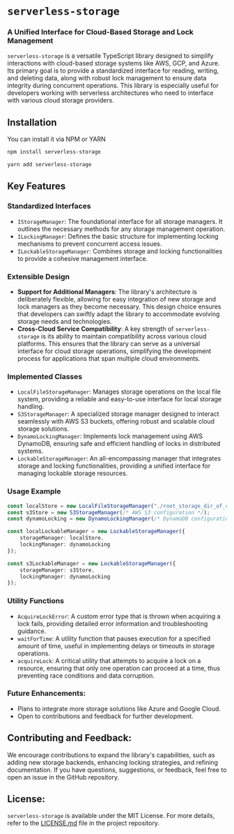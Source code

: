 # `serverless-storage`
### A Unified Interface for Cloud-Based Storage and Lock Management

`serverless-storage` is a versatile TypeScript library designed to simplify interactions with cloud-based storage systems like AWS, GCP, and Azure. Its primary goal is to provide a standardized interface for reading, writing, and deleting data, along with robust lock management to ensure data integrity during concurrent operations. This library is especially useful for developers working with serverless architectures who need to interface with various cloud storage providers.

## Installation
You can install it via NPM or YARN
```bash
npm install serverless-storage
```

```bash
yarn add serverless-storage
```

## Key Features

### Standardized Interfaces
- `IStorageManager`: The foundational interface for all storage managers. It outlines the necessary methods for any storage management operation.
- `ILockingManager`: Defines the basic structure for implementing locking mechanisms to prevent concurrent access issues.
- `ILockableStorageManager`: Combines storage and locking functionalities to provide a cohesive management interface.

### Extensible Design
- **Support for Additional Managers**:
   The library's architecture is deliberately flexible, allowing for easy integration of new storage and lock managers as they become necessary. This design choice ensures that developers can swiftly adapt the library to accommodate evolving storage needs and technologies.
- **Cross-Cloud Service Compatibility**:
   A key strength of `serverless-storage` is its ability to maintain compatibility across various cloud platforms. This ensures that the library can serve as a universal interface for cloud storage operations, simplifying the development process for applications that span multiple cloud environments.

### Implemented Classes
- `LocalFileStorageManager`: Manages storage operations on the local file system, providing a reliable and easy-to-use interface for local storage handling.
- `S3StorageManager`: A specialized storage manager designed to interact seamlessly with AWS S3 buckets, offering robust and scalable cloud storage solutions.
- `DynamoLockingManager`: Implements lock management using AWS DynamoDB, ensuring safe and efficient handling of locks in distributed systems.
- `LockableStorageManager`: An all-encompassing manager that integrates storage and locking functionalities, providing a unified interface for managing lockable storage resources.

### Usage Example
```typescript
const localStore = new LocalFileStorageManager("./root_storage_dir_of_choice");
const s3Store = new S3StorageManager(/* AWS S3 configuration */);
const dynamoLocking = new DynamoLockingManager(/* DynamoDB configuration */);

const localLockableManager = new LockableStorageManager({
    storageManager: localStore,
    lockingManager: dynamoLocking
});

const s3LockableManager = new LockableStorageManager({
    storageManager: s3Store,
    lockingManager: dynamoLocking
});
```

### Utility Functions
- `AcquireLockError`: A custom error type that is thrown when acquiring a lock fails, providing detailed error information and troubleshooting guidance.
- `waitForTime`: A utility function that pauses execution for a specified amount of time, useful in implementing delays or timeouts in storage operations.
- `acquireLock`: A critical utility that attempts to acquire a lock on a resource, ensuring that only one operation can proceed at a time, thus preventing race conditions and data corruption.

### Future Enhancements:
- Plans to integrate more storage solutions like Azure and Google Cloud.
- Open to contributions and feedback for further development.

## Contributing and Feedback:

We encourage contributions to expand the library's capabilities, such as adding new storage backends, enhancing locking strategies, and refining documentation. If you have questions, suggestions, or feedback, feel free to open an issue in the GitHub repository.

## License:

`serverless-storage` is available under the MIT License. For more details, refer to the [LICENSE.md](/LICENSE.md) file in the project repository.
